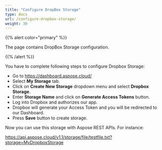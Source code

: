 ```yaml
---
title: "Configure DropBox Storage"
type: docs
url: /configure-dropbox-storage/
weight: 30
---
```


{{% alert color="primary" %}} 

The page contains DropBox Storage configuration.

{{% /alert %}} 

You have to complete following steps to configure Dropbox Storage:

- Go to <https://dashboard.aspose.cloud/>
- Select **My Storage** tab.
- Click on **Create New Storage** dropdown menu and select **Dropbox Storage**. 
- Enter **Storage Name** and click on **Generate Access Tokens** button.
- Log into Dropbox and authorizes our app.
- Dropbox will generate your Access Token and you will be redirected to our Dashboard.
- Press **Save** button to create storage.

Now you can use this storage with Aspose REST APIs. For instance:

https://api.aspose.cloud/v1.1/storage/file/testfile.txt?storage=MyDropboxStorage
